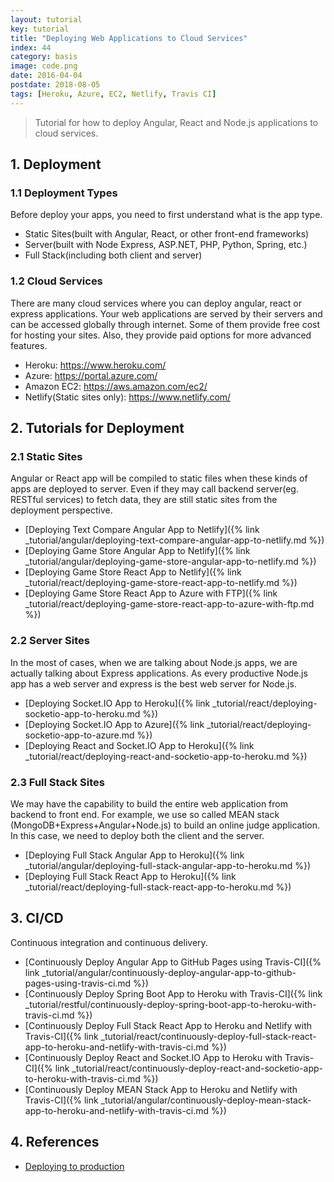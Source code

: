 ```yaml
---
layout: tutorial
key: tutorial
title: "Deploying Web Applications to Cloud Services"
index: 44
category: basis
image: code.png
date: 2016-04-04
postdate: 2018-08-05
tags: [Heroku, Azure, EC2, Netlify, Travis CI]
---
```


> Tutorial for how to deploy Angular, React and Node.js applications to cloud services.

## 1. Deployment
### 1.1 Deployment Types
Before deploy your apps, you need to first understand what is the app type.
* Static Sites(built with Angular, React, or other front-end frameworks)
* Server(built with Node Express, ASP.NET, PHP, Python, Spring, etc.)
* Full Stack(including both client and server)

### 1.2 Cloud Services
There are many cloud services where you can deploy angular, react or express applications. Your web applications are served by their servers and can be accessed globally through internet. Some of them provide free cost for hosting your sites. Also, they provide paid options for more advanced features.
* Heroku: https://www.heroku.com/
* Azure: https://portal.azure.com/
* Amazon EC2: https://aws.amazon.com/ec2/
* Netlify(Static sites only): https://www.netlify.com/

## 2. Tutorials for Deployment
### 2.1 Static Sites
Angular or React app will be compiled to static files when these kinds of apps are deployed to server. Even if they may call backend server(eg. RESTful services) to fetch data, they are still static sites from the deployment perspective.
* [Deploying Text Compare Angular App to Netlify]({% link _tutorial/angular/deploying-text-compare-angular-app-to-netlify.md %})
* [Deploying Game Store Angular App to Netlify]({% link _tutorial/angular/deploying-game-store-angular-app-to-netlify.md %})
* [Deploying Game Store React App to Netlify]({% link _tutorial/react/deploying-game-store-react-app-to-netlify.md %})
* [Deploying Game Store React App to Azure with FTP]({% link _tutorial/react/deploying-game-store-react-app-to-azure-with-ftp.md %})

### 2.2 Server Sites
In the most of cases, when we are talking about Node.js apps, we are actually talking about Express applications. As every productive Node.js app has a web server and express is the best web server for Node.js.
* [Deploying Socket.IO App to Heroku]({% link _tutorial/react/deploying-socketio-app-to-heroku.md %})
* [Deploying Socket.IO App to Azure]({% link _tutorial/react/deploying-socketio-app-to-azure.md %})
* [Deploying React and Socket.IO App to Heroku]({% link _tutorial/react/deploying-react-and-socketio-app-to-heroku.md %})

### 2.3 Full Stack Sites
We may have the capability to build the entire web application from backend to front end. For example, we use so called MEAN stack (MongoDB+Express+Angular+Node.js) to build an online judge application. In this case, we need to deploy both the client and the server.
* [Deploying Full Stack Angular App to Heroku]({% link _tutorial/angular/deploying-full-stack-angular-app-to-heroku.md %})
* [Deploying Full Stack React App to Heroku]({% link _tutorial/react/deploying-full-stack-react-app-to-heroku.md %})

## 3. CI/CD
Continuous integration and continuous delivery.
* [Continuously Deploy Angular App to GitHub Pages using Travis-CI]({% link _tutorial/angular/continuously-deploy-angular-app-to-github-pages-using-travis-ci.md %})
* [Continuously Deploy Spring Boot App to Heroku with Travis-CI]({% link _tutorial/restful/continuously-deploy-spring-boot-app-to-heroku-with-travis-ci.md %})
* [Continuously Deploy Full Stack React App to Heroku and Netlify with Travis-CI]({% link _tutorial/react/continuously-deploy-full-stack-react-app-to-heroku-and-netlify-with-travis-ci.md %})
* [Continuously Deploy React and Socket.IO App to Heroku with Travis-CI]({% link _tutorial/react/continuously-deploy-react-and-socketio-app-to-heroku-with-travis-ci.md %})
* [Continuously Deploy MEAN Stack App to Heroku and Netlify with Travis-CI]({% link _tutorial/angular/continuously-deploy-mean-stack-app-to-heroku-and-netlify-with-travis-ci.md %})

## 4. References
* [Deploying to production](https://developer.mozilla.org/en-US/docs/Learn/Server-side/Express_Nodejs/deployment)
